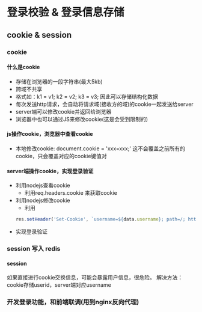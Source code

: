 # 登录校验 & 登录信息存储

## cookie & session   

### cookie
#### 什么是cookie
* 存储在浏览器的一段字符串(最大5kb)
* 跨域不共享
* 格式如：k1 = v1; k2 = v2; k3 = v3; 因此可以存储结构化数据
* 每次发送http请求，会自动将请求域(接收方的域)的cookie一起发送给server
* server端可以修改cookie并返回给浏览器 
* 浏览器中也可以通过JS来修改cookie(这是会受到限制的)

#### js操作cookie，浏览器中查看cookie
* 本地修改cookie: document.cookie = 'xxx=xxx;'  这不会覆盖之前所有的cookie，只会覆盖对应的cookie键值对
#### server端操作cookie，实现登录验证    

* 利用nodejs查看cookie   
  * 利用req.headers.cookie 来获取cookie
* 利用nodejs修改cookie
  * 利用
  ```js
  res.setHeader('Set-Cookie', `username=${data.username}; path=/; httpOnly`);   //  path=/表示对根路径有此效果  httpOnly表示只允许后端来操作cookie，不允许前端来操作cookie
  ```
* 实现登录验证   


### session 写入 redis 
#### session
如果直接进行cookie交换信息，可能会暴露用户信息，很危险。
解决方法：cookie存储userid，server端对应username

### 开发登录功能，和前端联调(用到nginx反向代理)

### 